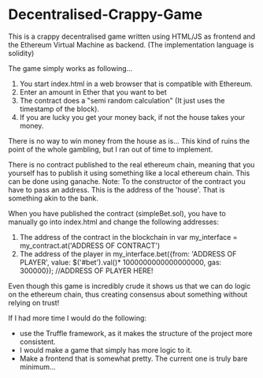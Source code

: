 # Decentralised-Crappy-Game

This is a crappy decentralised game written using HTML/JS as frontend and the Ethereum Virtual Machine as backend. (The implementation language is solidity)


The game simply works as following... 
1. You start index.html in a web browser that is compatible with Ethereum.
2. Enter an amount in Ether that you want to bet
3. The contract does a "semi random calculation" (It just uses the timestamp of the block).
4. If you are lucky you get your money back, if not the house takes your money.

There is no way to win money from the house as is... This kind of ruins the point of the whole gambling, but I ran out of time to implement.


There is no contract published to the real ethereum chain, meaning that you yourself has to publish it using something like a local ethereum chain. This can be done using
ganache. Note: To the constructor of the contract you have to pass an address. This is the address of the 'house'. That is something akin to the bank.


When you have published the contract (simpleBet.sol), you have to manually go into index.html and change the following addresses:
1. The address of the contract in the blockchain in var my_interface = my_contract.at('ADDRESS OF CONTRACT') 
2. The address of the player in my_interface.bet({from: 'ADDRESS OF PLAYER', value: $('#bet').val()* 1000000000000000000, gas: 300000}); //ADDRESS OF PLAYER HERE!

Even though this game is incredibly crude it shows us that we can do logic on the ethereum chain, thus creating consensus about something without relying on trust!

If I had more time I would do the following:
- use the Truffle framework, as it makes the structure of the project more consistent.
- I would make a game that simply has more logic to it.
- Make a frontend that is somewhat pretty. The current one is truly bare minimum...


